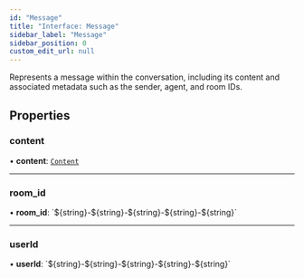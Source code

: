 ```yaml
---
id: "Message"
title: "Interface: Message"
sidebar_label: "Message"
sidebar_position: 0
custom_edit_url: null
---
```


Represents a message within the conversation, including its content and associated metadata such as the sender, agent, and room IDs.

## Properties

### content

• **content**: [`Content`](Content.md)

___

### room\_id

• **room\_id**: \`$\{string}-$\{string}-$\{string}-$\{string}-$\{string}\`

___

### userId

• **userId**: \`$\{string}-$\{string}-$\{string}-$\{string}-$\{string}\`
